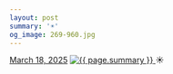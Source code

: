 ```yaml
---
layout: post
summary: '☀️'
og_image: 269-960.jpg
---
```


<p>
  <time>
    <a href="/269">March 18, 2025</a>
  </time>
  <a href="/269">
    <img src="{{ site.assets_url }}/269-480.jpg" srcset="{{ site.assets_url }}/269-240.jpg 240w, {{ site.assets_url }}/269-480.jpg 480w, {{ site.assets_url }}/269-720.jpg 720w, {{ site.assets_url }}/269-960.jpg 960w" sizes="(min-width: 700px) 50vw, calc(100vw - 2rem)" alt="{{ page.summary }}" />
  </a>
  <span>☀️</span>
</p>
